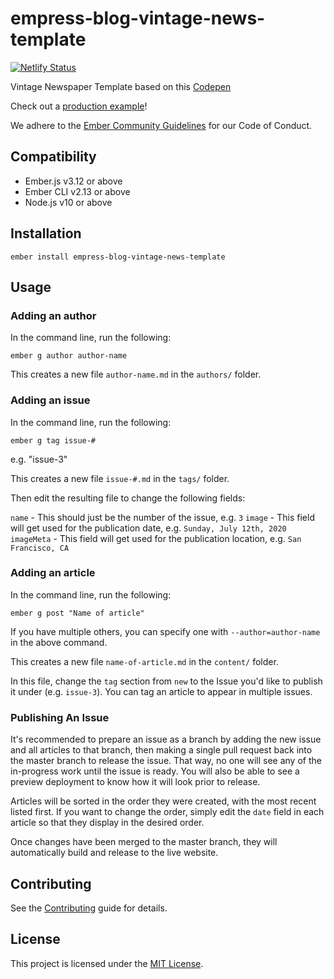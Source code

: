 empress-blog-vintage-news-template
==============================================================================

[![Netlify Status](https://api.netlify.com/api/v1/badges/3fbd7ef6-053b-4e11-8093-bc6e6160fceb/deploy-status)](https://app.netlify.com/sites/practical-lichterman-ed1733/deploys)

Vintage Newspaper Template based on this [Codepen](https://codepen.io/oliviale/pen/BaoXOOP?editors=1100)

Check out a [production example](https://weevil.news/)!

We adhere to the [Ember Community Guidelines](https://emberjs.com/guidelines/) for our Code of Conduct.

Compatibility
------------------------------------------------------------------------------

* Ember.js v3.12 or above
* Ember CLI v2.13 or above
* Node.js v10 or above


Installation
------------------------------------------------------------------------------

```
ember install empress-blog-vintage-news-template
```


Usage
------------------------------------------------------------------------------

### Adding an author

In the command line, run the following:

```ember g author author-name```

This creates a new file `author-name.md` in the `authors/` folder.

### Adding an issue

In the command line, run the following:

```ember g tag issue-#```

e.g. "issue-3"

This creates a new file `issue-#.md` in the `tags/` folder.

Then edit the resulting file to change the following fields:

`name` - This should just be the number of the issue, e.g. `3`
`image` - This field will get used for the publication date, e.g. `Sunday, July 12th, 2020`
`imageMeta` - This field will get used for the publication location, e.g. `San Francisco, CA`

### Adding an article

In the command line, run the following:

```ember g post "Name of article"```

If you have multiple others, you can specify one with `--author=author-name` in the above command.

This creates a new file `name-of-article.md` in the `content/` folder.

In this file, change the `tag` section from `new` to the Issue you'd like to publish it under (e.g. `issue-3`). 
You can tag an article to appear in multiple issues. 

### Publishing An Issue

It's recommended to prepare an issue as a branch by adding the new issue and all articles to that branch, then making 
a single pull request back into the master branch to release the issue. That way, no one will see any of the in-progress 
work until the issue is ready. You will also be able to see a preview deployment to know how it will look prior to release.

Articles will be sorted in the order they were created, with the most recent listed first. If you want to change the order, 
simply edit the `date` field in each article so that they display in the desired order.

Once changes have been merged to the master branch, they will automatically build and release to the live website.


Contributing
------------------------------------------------------------------------------

See the [Contributing](CONTRIBUTING.md) guide for details.


License
------------------------------------------------------------------------------

This project is licensed under the [MIT License](LICENSE.md).
